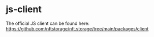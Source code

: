 # js-client

The official JS client can be found here: https://github.com/nftstorage/nft.storage/tree/main/packages/client
